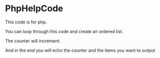 # PhpHelpCode
 
This code is for php.



You can loop through this code and create an ordered list.

The counter will increment.



And in the end you will echo the counter and the items you want to output